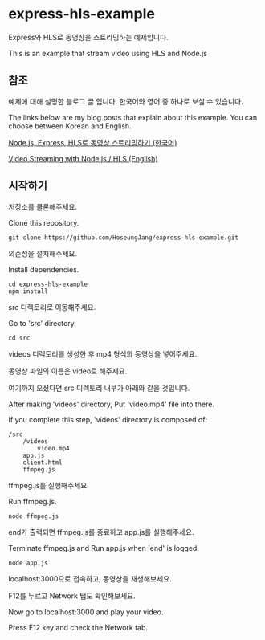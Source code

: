 # express-hls-example

Express와 HLS로 동영상을 스트리밍하는 예제입니다.

This is an example that stream video using HLS and Node.js

## 참조

예제에 대해 설명한 블로그 글 입니다. 한국어와 영어 중 하나로 보실 수 있습니다.

The links below are my blog posts that explain about this example. You can choose between Korean and English.

[Node.js, Express, HLS로 동영상 스트리밍하기 (한국어)](https://medium.com/@HoseungJang/node-js-express-hls%EB%A1%9C-%EB%8F%99%EC%98%81%EC%83%81-%EC%8A%A4%ED%8A%B8%EB%A6%AC%EB%B0%8D%ED%95%98%EA%B8%B0-46006408a0e6)

[Video Streaming with Node.js / HLS (English)](https://medium.com/@HoseungJang/video-streaming-with-node-js-9401213a04e7)

## 시작하기

저장소를 클론해주세요.

Clone this repository.

```
git clone https://github.com/HoseungJang/express-hls-example.git
```

의존성을 설치해주세요.

Install dependencies.

```
cd express-hls-example
npm install
```

src 디렉토리로 이동해주세요.

Go to 'src' directory.

```
cd src
```

videos 디렉토리를 생성한 후 mp4 형식의 동영상을 넣어주세요.

동영상 파일의 이름은 video로 해주세요.

여기까지 오셨다면 src 디렉토리 내부가 아래와 같을 것입니다.

After making 'videos' directory, Put 'video.mp4' file into there.

If you complete this step, 'videos' directory is composed of:

```
/src
	/videos
		video.mp4
	app.js
	client.html
	ffmpeg.js
```



ffmpeg.js를 실행해주세요.

Run ffmpeg.js.

```
node ffmpeg.js
```

end가 출력되면 ffmpeg.js를 종료하고 app.js를 실행해주세요.

Terminate ffmpeg.js and Run app.js when 'end' is logged.

```
node app.js
```



localhost:3000으로 접속하고, 동영상을 재생해보세요.

F12를 누르고 Network 탭도 확인해보세요.

Now go to localhost:3000 and play your video.

Press F12 key and check the Network tab.
